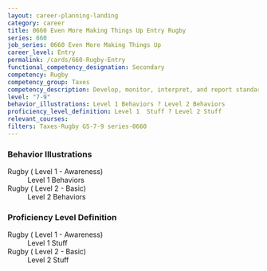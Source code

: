 ```yaml
---
layout: career-planning-landing
category: career
title: 0660 Even More Making Things Up Entry Rugby
series: 660
job_series: 0660 Even More Making Things Up
career_level: Entry
permalink: /cards/660-Rugby-Entry
functional_competency_designation: Secondary
competency: Rugby
competency_group: Taxes
competency_description: Develop, monitor, interpret, and report standardized processes/operations to ensure transparency and compliance with financial statutory, regulatory, and leadership guidance with the intent of promoting effectiveness and accountability.
level: "7-9"
behavior_illustrations: Level 1 Behaviors ? Level 2 Behaviors
proficiency_level_definition: Level 1  Stuff ? Level 2 Stuff
relevant_courses: 
filters: Taxes-Rugby GS-7-9 series-0660
---
```


<div class="desktop:grid-col-6 margin-y-205">
  <div class="border-top-05 bg-white padding-2 shadow-5 height-full members-hover border-1px border-gray-30 border-top-orange radius-lg">
    <h3>Behavior Illustrations</h3>
    <dl class="text-base"><dt>Rugby ( Level 1 - Awareness)</dt><dd>Level 1 Behaviors</dd><dt>Rugby ( Level 2 - Basic)</dt><dd>Level 2 Behaviors</dd></dl>
  </div>
</div>
<div class="desktop:grid-col-6 margin-y-205">
  <div class="border-top-05 bg-white padding-2 shadow-5 height-full members-hover border-1px border-gray-30 border-top-orange radius-lg">
    <h3>Proficiency Level Definition</h3>
    <dl class="text-base"><dt>Rugby ( Level 1 - Awareness)</dt><dd>Level 1  Stuff</dd><dt>Rugby ( Level 2 - Basic)</dt><dd>Level 2 Stuff</dd></dl>
  </div>
</div>